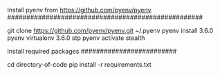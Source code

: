 Install pyenv from https://github.com/pyenv/pyenv.
###################################################

git clone https://github.com/pyenv/pyenv.git ~/.pyenv
pyenv install 3.6.0
pyenv virtualenv 3.6.0 stp
pyenv activate stealth

Install required packages
#########################

cd directory-of-code
pip install -r requirements.txt






